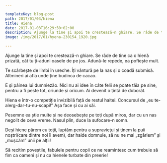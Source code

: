 ```yaml
---

templateKey: blog-post
path: 2017/01/03/hiena
title: Hiena
date: 2017-01-03T16:29:50+02:00
description: Ajunge la tine și apoi te crestează-n ghiare. Se râde de tine ca o hienă prizată, cât tu ți-aduni oasele de pe jos. Adună-le repede, ea poftește mult.Te scârbește de limbi în ureche. Îți v
image: /img/2017/01/hyena-230154_1920.jpg

---
```

Ajunge la tine și apoi te crestează-n ghiare. Se râde de tine ca o hienă prizată, cât tu ți-aduni oasele de pe jos. Adună-le repede, ea poftește mult.

Te scârbește de limbi în ureche. Îți vântură pe la nas și o coadă submisă. Altmineri ai afla unde ține budinca de cacao. 

E și pâinea lui dumniezăo. Nici nu ai idee în câte felii se poate tăia pe sine, pentru a fi peste tot, oriunde și oricum. Ai devenit o țintă de doborât.

Hiena e într-o competiție invizibilă față de restul haitei. Concursul de „eu te-alerg-dar-tu-nu-scapi!” Așa face și cu ai săi.

Pesemne ea știe multe și ne deosebește pe toți după miros, dar cu un nas negolit de ceva vreme. Nasul plin, duce la sufocare-n somn.

Deși hiene părem cu toții, luptăm pentru a supraviețui și ținem la puii noștri(care dintre noi îi avem), dar haide domnule, să nu ne mai „zgâriem” și „mușcăm” unii pe alții!

Să recitim poveștile, fabulele pentru copii ce ne reamintesc cum trebuie să fim ca oameni și nu ca hienele turbate din preerie!

